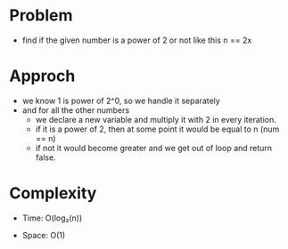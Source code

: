 # Problem
- find if the given number is a power of 2 or not like this n == 2x

# Approch
- we know 1 is power of 2^0, so we handle it separately
- and for all the other numbers
    - we declare a new variable and multiply it with 2 in every iteration. 
    - if it is a power of 2, then at some point it would be equal to n (num == n)
    - if not it would become greater and we get out of loop and return false.

# Complexity

- Time: O(log₂(n)) 

- Space: O(1)   